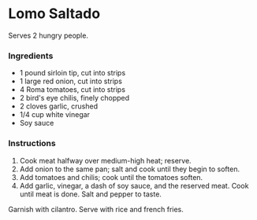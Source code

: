 # Lomo Saltado

Serves 2 hungry people.

### Ingredients

- 1 pound sirloin tip, cut into strips
- 1 large red onion, cut into strips
- 4 Roma tomatoes, cut into strips
- 2 bird's eye chilis, finely chopped
- 2 cloves garlic, crushed
- 1/4 cup white vinegar
- Soy sauce

### Instructions

1. Cook meat halfway over medium-high heat; reserve.
2. Add onion to the same pan; salt and cook until they begin to soften.
3. Add tomatoes and chilis; cook until the tomatoes soften.
4. Add garlic, vinegar, a dash of soy sauce, and the reserved meat. Cook until meat is done. Salt and pepper to taste.

Garnish with cilantro. Serve with rice and french fries.
